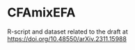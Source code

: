 # CFAmixEFA

R-script and dataset related to the draft at https://doi.org/10.48550/arXiv.2311.15988
